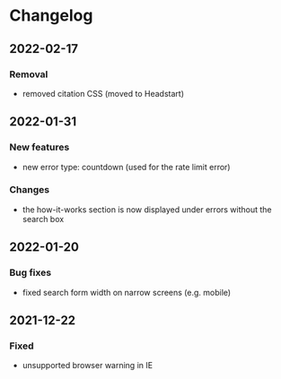 # Changelog

## 2022-02-17

### Removal

- removed citation CSS (moved to Headstart)

## 2022-01-31

### New features

- new error type: countdown (used for the rate limit error)

### Changes

- the how-it-works section is now displayed under errors without the search box

## 2022-01-20

### Bug fixes

- fixed search form width on narrow screens (e.g. mobile)

## 2021-12-22

### Fixed

- unsupported browser warning in IE
